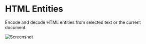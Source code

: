 # HTML Entities

Encode and decode HTML entities from selected text or the current document.

![Screenshot](https://f.cloud.github.com/assets/7937/2394928/0d5a0b98-a9c0-11e3-9126-b6ce7c76cef0.gif)
